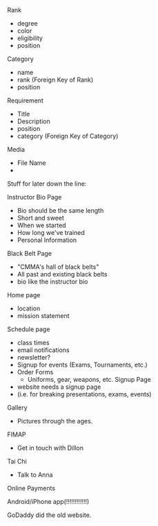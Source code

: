 Rank
- degree
- color
- eligibility
- position

Category
- name
- rank        (Foreign Key of Rank)
- position

Requirement
- Title
- Description
- position
- category            (Foreign Key of Category)

Media
- File Name
-


Stuff for later down the line:

Instructor Bio Page
- Bio should be the same length
- Short and sweet
- When we started
- How long we've trained
- Personal Information

Black Belt Page
- "CMMA's hall of black belts"
- All past and existing black belts
- bio like the instructor bio

Home page
- location
- mission statement

Schedule page
- class times
- email notifications
- newsletter?
- Signup for events (Exams, Tournaments, etc.)
- Order Forms
  - Uniforms, gear, weapons, etc.
Signup Page
- website needs a signup page
- (i.e. for breaking presentations, exams, events)

Gallery
- Pictures through the ages.

FIMAP
- Get in touch with Dillon

Tai Chi
- Talk to Anna

Online Payments

Android/iPhone app(!!!!!!!!!!!!)

GoDaddy did the old website.